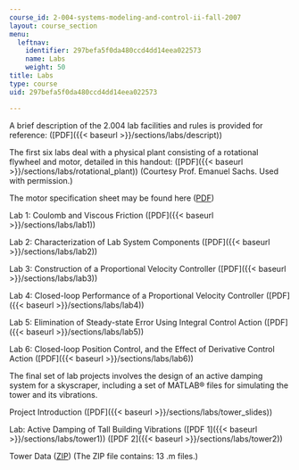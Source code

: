 ```yaml
---
course_id: 2-004-systems-modeling-and-control-ii-fall-2007
layout: course_section
menu:
  leftnav:
    identifier: 297befa5f0da480ccd4dd14eea022573
    name: Labs
    weight: 50
title: Labs
type: course
uid: 297befa5f0da480ccd4dd14eea022573

---
```


A brief description of the 2.004 lab facilities and rules is provided for reference: ([PDF]({{< baseurl >}}/sections/labs/descript))

The first six labs deal with a physical plant consisting of a rotational flywheel and motor, detailed in this handout: ([PDF]({{< baseurl >}}/sections/labs/rotational_plant)) (Courtesy Prof. Emanuel Sachs. Used with permission.)

The motor specification sheet may be found here ([PDF](http://www.maxonmotor.com/medias/sys_master/8804419338270/DC-Das-wichtigste-ueber-maxonmotoren_11_DE-EN_ES_036-1.pdf))

Lab 1: Coulomb and Viscous Friction ([PDF]({{< baseurl >}}/sections/labs/lab1))

Lab 2: Characterization of Lab System Components ([PDF]({{< baseurl >}}/sections/labs/lab2))

Lab 3: Construction of a Proportional Velocity Controller ([PDF]({{< baseurl >}}/sections/labs/lab3))

Lab 4: Closed-loop Performance of a Proportional Velocity Controller ([PDF]({{< baseurl >}}/sections/labs/lab4))

Lab 5: Elimination of Steady-state Error Using Integral Control Action ([PDF]({{< baseurl >}}/sections/labs/lab5))

Lab 6: Closed-loop Position Control, and the Effect of Derivative Control Action ([PDF]({{< baseurl >}}/sections/labs/lab6))

The final set of lab projects involves the design of an active damping system for a skyscraper, including a set of MATLAB® files for simulating the tower and its vibrations.

Project Introduction ([PDF]({{< baseurl >}}/sections/labs/tower_slides))

Lab: Active Damping of Tall Building Vibrations ([PDF 1]({{< baseurl >}}/sections/labs/tower1)) ([PDF 2]({{< baseurl >}}/sections/labs/tower2))

Tower Data ([ZIP](/coursemedia/2-004-systems-modeling-and-control-ii-fall-2007/cc187f33e3aa412117e8402c16d06e98_TowerData.zip)) (The ZIP file contains: 13 .m files.)